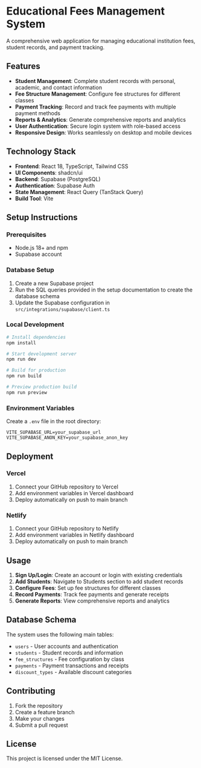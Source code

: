 # Educational Fees Management System

A comprehensive web application for managing educational institution fees, student records, and payment tracking.

## Features

- **Student Management**: Complete student records with personal, academic, and contact information
- **Fee Structure Management**: Configure fee structures for different classes
- **Payment Tracking**: Record and track fee payments with multiple payment methods
- **Reports & Analytics**: Generate comprehensive reports and analytics
- **User Authentication**: Secure login system with role-based access
- **Responsive Design**: Works seamlessly on desktop and mobile devices

## Technology Stack

- **Frontend**: React 18, TypeScript, Tailwind CSS
- **UI Components**: shadcn/ui
- **Backend**: Supabase (PostgreSQL)
- **Authentication**: Supabase Auth
- **State Management**: React Query (TanStack Query)
- **Build Tool**: Vite

## Setup Instructions

### Prerequisites

- Node.js 18+ and npm
- Supabase account

### Database Setup

1. Create a new Supabase project
2. Run the SQL queries provided in the setup documentation to create the database schema
3. Update the Supabase configuration in `src/integrations/supabase/client.ts`

### Local Development

```bash
# Install dependencies
npm install

# Start development server
npm run dev

# Build for production
npm run build

# Preview production build
npm run preview
```

### Environment Variables

Create a `.env` file in the root directory:

```env
VITE_SUPABASE_URL=your_supabase_url
VITE_SUPABASE_ANON_KEY=your_supabase_anon_key
```

## Deployment

### Vercel
1. Connect your GitHub repository to Vercel
2. Add environment variables in Vercel dashboard
3. Deploy automatically on push to main branch

### Netlify
1. Connect your GitHub repository to Netlify
2. Add environment variables in Netlify dashboard
3. Deploy automatically on push to main branch

## Usage

1. **Sign Up/Login**: Create an account or login with existing credentials
2. **Add Students**: Navigate to Students section to add student records
3. **Configure Fees**: Set up fee structures for different classes
4. **Record Payments**: Track fee payments and generate receipts
5. **Generate Reports**: View comprehensive reports and analytics

## Database Schema

The system uses the following main tables:
- `users` - User accounts and authentication
- `students` - Student records and information
- `fee_structures` - Fee configuration by class
- `payments` - Payment transactions and receipts
- `discount_types` - Available discount categories

## Contributing

1. Fork the repository
2. Create a feature branch
3. Make your changes
4. Submit a pull request

## License

This project is licensed under the MIT License.